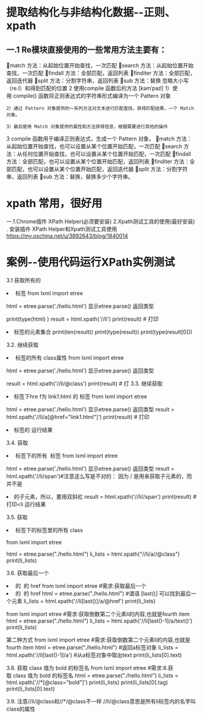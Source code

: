 # 提取结构化与非结构化数据--正则、xpath
## 一.1 Re模块直接使用的一些常用方法主要有：
  match 方法：从起始位置开始查找，一次匹配
  search 方法：从起始位置开始查找，一次匹配
  findall 方法：全部匹配，返回列表
  finditer 方法：全部匹配，返回迭代器
  split 方法：分割字符串，返回列表
  sub 方法：替换
  忽略大小写（re.I）和得到匹配的位置
  2 使用compile 函数后的方法
    [kəmˈpaɪl] 
    1）使用 compile() 函数将正则表达式的字符串形式编译为一个 Pattern 对象

    2）通过 Pattern 对象提供的一系列方法对文本进行匹配查找，获得匹配结果，一个 Match 对象。

    3）最后使用 Match 对象提供的属性和方法获得信息，根据需要进行其他的操作
  3 compile 函数用于编译正则表达式，生成一个 Pattern 对象，
    match 方法：从起始位置开始查找，也可以设置从某个位置开始匹配，一次匹配
    search 方法：从任何位置开始查找，也可以设置从某个位置开始匹配，一次匹配
    findall 方法：全部匹配，也可以设置从某个位置开始匹配，返回列表
    finditer 方法：全部匹配，也可以设置从某个位置开始匹配，返回迭代器
    split 方法：分割字符串，返回列表
    sub 方法：替换，替换多少个字符串。
# xpath 常用，很好用
 一.1.Chrome插件 XPath Helper(必须要安装)
    2.Xpath测试工具的使用(最好安装)
    . 安装插件 XPath Helper和Xpath测试工具使用
https://my.oschina.net/u/3892643/blog/1840014

 # 案例--使用代码运行XPath实例测试
3.1 获取所有的 <li> 标签
from lxml import etree

html = etree.parse('./hello.html')
显示etree.parse() 返回类型

print(type(html)  )
result = html.xpath('//li')
print(result)  # 打印<li>标签的元素集合
print(len(result))
print(type(result))
print(type(result[0]))
  
3.2. 继续获取<li> 标签的所有 class属性
from lxml import etree

html = etree.parse('./hello.html')
显示etree.parse() 返回类型

result = html.xpath('//li/@class')
print(result)  # 打
3.3. 继续获取<li>标签下hre f为 link1.html 的 <a>标签
from lxml import etree

html = etree.parse('./hello.html')
 显示etree.parse() 返回类型
result = html.xpath('//li/a[@href="link1.html"]')
print(result)  # 打印<li>标签的
运行结果

3.4. 获取<li> 标签下的所有 <span> 标签
from lxml import etree

html = etree.parse('./hello.html')
显示etree.parse() 返回类型
result = html.xpath('//li/span')#注意这么写是不对的：
因为 / 是用来获取子元素的，而 <span> 并不是 <li> 的子元素，所以，要用双斜杠
result = html.xpath('//li//span')
print(result)  # 打印<li
运行结果

3.5. 获取 <li> 标签下的<a>标签里的所有 class

from lxml import etree

html = etree.parse("./hello.html")
li_lists = html.xpath("//li/a//@class")
print(li_lists)

3.6. 获取最后一个 <li> 的 <a> 的 href
from lxml import etree
#需求:获取最后一个 <li> 的 <a> 的 href
html = etree.parse("./hello.html")
#谓语 [last()] 可以找到最后一个元素
li_lists = html.xpath('//li[last()]/a/@href')
print(li_lists)
  
from lxml import etree
#需求:获取倒数第二个元素li的内容,也就是fourth item
html = etree.parse("./hello.html")
li_lists = html.xpath('//li[last()-1]/a/text()')
print(li_lists)

第二种方式
from lxml import etree
#需求:获取倒数第二个元素li的内容,也就是fourth item
html = etree.parse("./hello.html")
#返回a标签对象
li_lists = html.xpath('//li[last()-1]/a')
#从a标签对象中取出text
print(li_lists[0].text)

3.8. 获取 class 值为 bold 的标签名
from lxml import etree
#需求:8.获取 class 值为 bold 的标签名
html = etree.parse("./hello.html")
li_lists = html.xpath('//*[@class="bold"]')
print(li_lists)
print(li_lists[0].tag)
print(li_lists[0].text)

3.9. 注意//li/@class和//*/@class不一样
//li/@class意思是所有li标签内的名字叫class的属性
